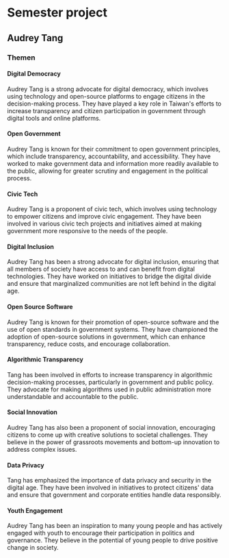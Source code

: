 # Semester project

## Audrey Tang

### Themen

#### Digital Democracy
Audrey Tang is a strong advocate for digital democracy, which involves using technology and open-source platforms to engage citizens in the decision-making process. They have played a key role in Taiwan's efforts to increase transparency and citizen participation in government through digital tools and online platforms.

#### Open Government
Audrey Tang is known for their commitment to open government principles, which include transparency, accountability, and accessibility. They have worked to make government data and information more readily available to the public, allowing for greater scrutiny and engagement in the political process.

#### Civic Tech
Audrey Tang is a proponent of civic tech, which involves using technology to empower citizens and improve civic engagement. They have been involved in various civic tech projects and initiatives aimed at making government more responsive to the needs of the people.


#### Digital Inclusion
Audrey Tang has been a strong advocate for digital inclusion, ensuring that all members of society have access to and can benefit from digital technologies. They have worked on initiatives to bridge the digital divide and ensure that marginalized communities are not left behind in the digital age.

#### Open Source Software
Audrey Tang is known for their promotion of open-source software and the use of open standards in government systems. They have championed the adoption of open-source solutions in government, which can enhance transparency, reduce costs, and encourage collaboration.

#### Algorithmic Transparency
Tang has been involved in efforts to increase transparency in algorithmic decision-making processes, particularly in government and public policy. They advocate for making algorithms used in public administration more understandable and accountable to the public.

#### Social Innovation
Audrey Tang has also been a proponent of social innovation, encouraging citizens to come up with creative solutions to societal challenges. They believe in the power of grassroots movements and bottom-up innovation to address complex issues.

#### Data Privacy
Tang has emphasized the importance of data privacy and security in the digital age. They have been involved in initiatives to protect citizens' data and ensure that government and corporate entities handle data responsibly.

#### Youth Engagement
Audrey Tang has been an inspiration to many young people and has actively engaged with youth to encourage their participation in politics and governance. They believe in the potential of young people to drive positive change in society.

